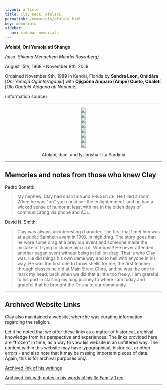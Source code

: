 ```yaml
---
layout: article
title: Clay Keck, Afolabí
permalink: /memorials/afolabi.html
key: memorials
sidebar:
  nav: sidebar-memorials
---
```



**Afolabi, Oni Yemoja ati Shango**

_(also: Shloma Menachem Mendel Rosenberg)_

August 15th, 1968 - November 8th, 2009


Ordained November 9th, 1989 in Kendal, Florida by **Sandra Leon, Omidára** [_Oni Yemojá Ogúnte/Aganjú_] with **Ojigbóna Amparo (Ampe) Cueto, Obaletí**, [_Olo Obatalá Ajáguna ati Nanúme_]


([information source](https://www.facebook.com/groups/orishacommunityofmichigan/permalink/318385218757324))


---

<div class="swiper my-3 swiper-demo swiper-demo--image swiper-demo--3">
  <div class="swiper__wrapper">
    <div class="swiper__slide"><center><img  class="image image--md" src="afolabi/46775496_2100009300298472_8475438451880099840_n.jpeg"/></center></div>
    <div class="swiper__slide"><center><img  class="image image--md" src="afolabi/46837033_2100009430298459_6132916542217650176_n.jpeg"/></center></div>
    <div class="swiper__slide"><center><img  class="image image--md" src="afolabi/46881353_2100009396965129_6221779982507573248_n.jpeg"/></center></div>
    <div class="swiper__slide"><center><img  class="image image--md" src="afolabi/46089077_2267484966805296_7509274993025351680_n.jpg"/></center></div>
    <div class="swiper__slide"><center><img  class="image image--md" src="afolabi/45751588_2267485026805290_4155534910766972928_n.jpg"/></center></div>
    <div class="swiper__slide"><center><img  class="image image--md" src="afolabi/45818928_2267484956805297_8143675695965405184_n.jpg"/></center></div>
    <div class="swiper__slide"><center><img  class="image image--md" src="afolabi/45984835_2267484963471963_7868558185680863232_n.jpg"/></center></div>
    <div class="swiper__slide"><center><img  class="image image--md" src="afolabi/46759399_2100009490298453_6245879765559934976_n.jpeg"/> <p>Afolabi, ibae, and Iyalorisha Tita Sardinia</p></center></div>
  </div>
  <div class="swiper__button swiper__button--prev fas fa-chevron-left"></div>
  <div class="swiper__button swiper__button--next fas fa-chevron-right"></div>
</div>


---
## Memories and notes from those who knew Clay

Pedro Bonetti:
> My nephew, Clay had charisma and PRESENCE. He filled a room. When he was "on" you could see the enlightenment. and he had a wicked sense of humor at least with me in the olden days of communicating via phone and AOL.



David N. Smith:
> Clay was always an interesting character. The first that I met him was at a public Samhein event in 1993. In high drag. The story goes that he wore some drag at a previous event and someone made the mistake of trying to shame him on it. Whoops!!! He never attended another pagan event without being in full on drag. That is who Clay was. He did things his own damn way and to hell with anyone in his way. He was the first one to throw shells for me, the first teacher through classes he did at Main Street Chiro, and he was the one to mark my head, back when we did that a little too freely. I am grateful to his part in starting my long journey to where I am today and grateful that he brought the Orisha to our community.




---

## Archived Website Links

Clay also maintained a website, where he was curating information regarding the religion.

Let it be noted that we offer these links as a matter of historical, archival knowledge from his perspective and experiences.  The links provided here are "frozen" in time, as a way to view his website in an unfiltered way. The content within this website may have typographical, historical, or other errors - and also note that it may be missing important pieces of data.  Again, this is for archival purposes only.

[Archived link of his writings](https://web.archive.org/web/20210208213715/https://mysticcurio.tripod.com/stuffiwrote.htm)

[Archived link with notes in his words of his Ile Family Tree](https://web.archive.org/web/20220124180156/https://mysticcurio.tripod.com/ileafolabi.htm)


---


<script>
  {%- include scripts/lib/swiper.js -%}
  var SOURCES = window.TEXT_VARIABLES.sources;
  window.Lazyload.js(SOURCES.jquery, function() {
    $('.swiper-demo--0').swiper();
    $('.swiper-demo--1').swiper();
    $('.swiper-demo--2').swiper();
    $('.swiper-demo--3').swiper();
    $('.swiper-demo--4').swiper({ animation: false });
  });
</script>
